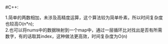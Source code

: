 #C++:

1.简单的两数相加，未涉及高精度运算，这个算法较为简单朴素，所以时间复杂度也较高O(n*n);  
2.也可以将nums中的数据映射到一个map中，通过一层循环比对找出是否有所需数字，有的话取其index，这种做法更高效，时间复杂度为O(n)